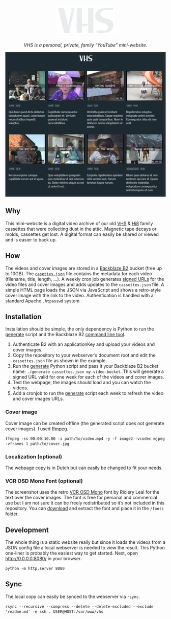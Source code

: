 <div align='center'>
  <img src='assets/vhs.svg' alt='VHS' width='200px'>
  <p><em>VHS is a personal, private, family “YouTube” mini-website.</em></p>
  <img src='screenshot.jpg' alt='Screenshot'>
</div>

## Why

This mini-website is a digital video archive of our old [VHS](https://en.wikipedia.org/wiki/VHS) & [Hi8](https://en.wikipedia.org/wiki/8_mm_video_format) family cassettes that were collecting dust in the attic. Magnetic tape decays or molds, cassettes get lost. A digital format can easily be shared or viewed and is easier to back up.

## How

The videos and cover images are stored in a [Backblaze B2](https://www.backblaze.com/b2/cloud-storage.html) bucket (free up to 10GB). The [`casettes.json`](cassettes.json) file contains the metadata for each video (filename, title, length, …). A weekly cron job generates [signed URLs](https://www.suffix.be/blog/signed-urls-backblaze-b2/) for the video files and cover images and adds updates to the `cassettes.json` file. A simple HTML page loads the JSON via JavaScript and shows a retro-style cover image with the link to the video. Authentication is handled with a standard Apache `.htpasswd` system.

## Installation

Installation should be simple, the only dependency is Python to run the [generate](generate) script and the Backblaze B2 [command line tool](https://www.backblaze.com/b2/docs/quick_command_line.html).

1. Authenticate B2 with an applicationKey and upload your videos and cover images.
2. Copy the repository to your webserver’s document root and edit the `cassettes.json` file as shown in the example.
3. Run the [generate](generate) Python script and pass it your Backblaze B2 bucket name: `./generate cassettes.json my-video-bucket`. This will generate a signed URL valid for one week for each of the videos and cover images.
4. Test the webpage, the images should load and you can watch the videos.
5. Add a cronjob to run the [generate](generate) script each week to refresh the video and cover images URLs.

### Cover image

Cover image can be created offline (the generated script does not generate cover images). I used [ffmpeg](https://ffmpeg.org/).

    ffmpeg -ss 00:00:10.00 -i path/to/video.mp4 -y -f image2 -vcodec mjpeg -vframes 1 path/to/cover.jpg

### Localization (optional)

The webpage copy is in Dutch but can easily be changed to fit your needs.

### VCR OSD Mono Font (optional)

The screenshot uses the retro [VCR OSD Mono](https://www.dafont.com/vcr-osd-mono.font) font by Riciery Leal for the text over the cover images. The font is free for personal and commercial use but I am not sure it can be freely redistributed so it’s not included in this repository. You can [download](https://www.dafont.com/vcr-osd-mono.font) and extract the font and place it in the `/fonts` folder.

## Development

The whole thing is a static website really but since it loads the videos from a JSON config file a local webserver is needed to view the result. This Python one-liner is probably the easiest way to get started. Next, open http://0.0.0.0:8080/ in your browser.

    python -m http.server 8080

## Sync

The local copy can easily be synced to the webserver via `rsync`.

    rsync --recursive --compress --delete --delete-excluded --exclude 'readme.md' -e ssh . USER@HOST:/var/www/vhs
